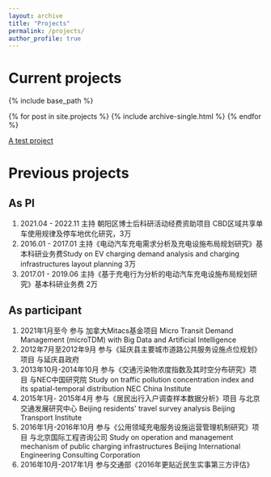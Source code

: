 ```yaml
---
layout: archive
title: "Projects"
permalink: /projects/
author_profile: true
---
```




# Current projects

{% include base_path %}

{% for post in site.projects %} {% include archive-single.html %} {% endfor %}

[A test project](https://longpan0901.github.io/projects/projects-1)

# Previous projects
## As PI
1. 2021.04 - 2022.11 主持 朝阳区博士后科研活动经费资助项目 CBD区域共享单车使用规律及停车地优化研究，3万
1. 2016.01 - 2017.01 主持《电动汽车充电需求分析及充电设施布局规划研究》基本科研业务费Study on EV charging demand analysis and charging infrastructures layout planning 3万
1. 2017.01 - 2019.06 主持《基于充电行为分析的电动汽车充电设施布局规划研究》基本科研业务费 2万

## As participant
1. 2021年1月至今 参与 加拿大Mitacs基金项目 Micro Transit Demand Management (microTDM) with Big Data and Artificial Intelligence
1. 2012年7月至2012年9月 参与《延庆县主要城市道路公共服务设施点位规划》项目 与延庆县政府
2. 2013年10月-2014年10月  参与《交通污染物浓度指数及其时空分布研究》项目 与NEC中国研究院
Study on traffic pollution concentration index and its spatial-temporal distribution
NEC China Institute
3. 2015年1月- 2015年4月 参与《居民出行入户调查样本数据分析》项目 与北京交通发展研究中心
Beijing residents' travel survey analysis
Beijing Transport Institute
4. 2016年1月-2016年10月 参与《公用领域充电服务设施运营管理机制研究》项目 与北京国际工程咨询公司
Study on operation and management mechanism of public charging infrastructures 
Beijing International Engineering Consulting Corporation
5. 2016年10月-2017年1月 参与交通部《2016年更贴近民生实事第三方评估》

